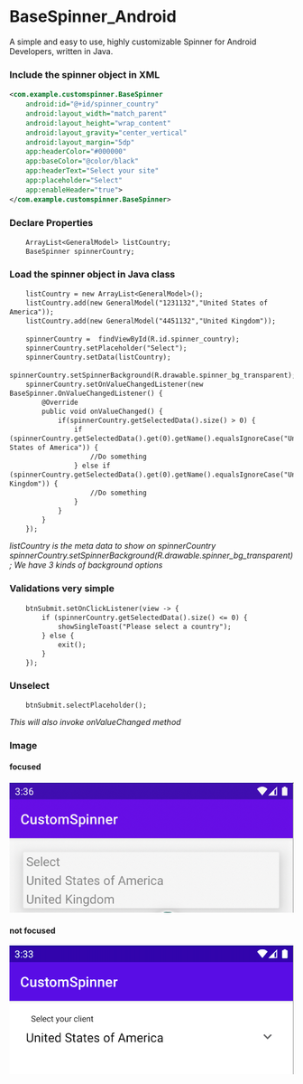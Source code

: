 # BaseSpinner_Android
A simple and easy to use, highly customizable Spinner for Android Developers, written in Java.

### Include the spinner object in XML
```xml
<com.example.customspinner.BaseSpinner 
    android:id="@+id/spinner_country"
    android:layout_width="match_parent"
    android:layout_height="wrap_content"
    android:layout_gravity="center_vertical"
    android:layout_margin="5dp"
    app:headerColor="#000000"
    app:baseColor="@color/black"
    app:headerText="Select your site"
    app:placeholder="Select"
    app:enableHeader="true"> 
</com.example.customspinner.BaseSpinner>
```

### Declare Properties
```android
    ArrayList<GeneralModel> listCountry;
    BaseSpinner spinnerCountry;
```

### Load the spinner object in Java class
```android
    listCountry = new ArrayList<GeneralModel>();
    listCountry.add(new GeneralModel("1231132","United States of America"));
    listCountry.add(new GeneralModel("4451132","United Kingdom"));

    spinnerCountry =  findViewById(R.id.spinner_country);
    spinnerCountry.setPlaceholder("Select");
    spinnerCountry.setData(listCountry);
    spinnerCountry.setSpinnerBackground(R.drawable.spinner_bg_transparent);
    spinnerCountry.setOnValueChangedListener(new BaseSpinner.OnValueChangedListener() {
        @Override
        public void onValueChanged() {
            if(spinnerCountry.getSelectedData().size() > 0) {
                if (spinnerCountry.getSelectedData().get(0).getName().equalsIgnoreCase("United States of America")) {
                    //Do something
                } else if (spinnerCountry.getSelectedData().get(0).getName().equalsIgnoreCase("United Kingdom")) {
                    //Do something
                } 
            }
        }
    });
```
*listCountry is the meta data to show on spinnerCountry*
*spinnerCountry.setSpinnerBackground(R.drawable.spinner_bg_transparent); We have 3 kinds of background options*

### Validations very simple
```android
    btnSubmit.setOnClickListener(view -> {
        if (spinnerCountry.getSelectedData().size() <= 0) {
            showSingleToast("Please select a country");
        } else {
            exit();
        }
    });
```

### Unselect
```android
    btnSubmit.selectPlaceholder();
```
*This will also invoke onValueChanged method*

### Image
#### focused
![Focused](https://github.com/xeieshan/BaseSpinner_Android/raw/main/Spinner%20focused.png)
#### not focused
![Not Focused](https://github.com/xeieshan/BaseSpinner_Android/raw/main/Spinner%20not%20focused.png)